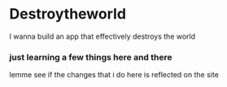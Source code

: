 # Destroytheworld
I wanna build an app that effectively destroys the world

### just learning a few things here and there
 lemme see if the changes that i do here is reflected on the site
 